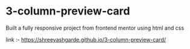 # 3-column-preview-card
Built a fully responsive project from frontend mentor using html and css

link :-
https://shreeyashgarde.github.io/3-column-preview-card/
